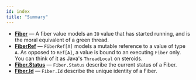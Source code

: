 ```yaml
---
id: index
title: "Summary"
---
```


- **[Fiber](fiber.md)** — A fiber value models an `IO` value that has started running, and is the moral equivalent of a green thread.
- **[FiberRef](fiberref.md)** — `FiberRef[A]` models a mutable reference to a value of type `A`. As opposed to `Ref[A]`, a value is bound to an executing `Fiber` only.  You can think of it as Java's `ThreadLocal` on steroids.
- **[Fiber.Status](fiberstatus.md)** — `Fiber.Status` describe the current status of a Fiber.
- **[Fiber.Id](fiberid.md)** — `Fiber.Id` describe the unique identity of a Fiber.